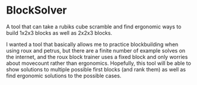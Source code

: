 # BlockSolver
A tool that can take a rubiks cube scramble and find ergonomic ways to build 1x2x3 blocks as well as 2x2x3 blocks.

I wanted a tool that basically allows me to practice blockbuilding when using roux and petrus, but there are a finite number of example solves on the internet, and the roux block trainer uses a fixed block and only worries about movecount rather than ergonomics. Hopefully, this tool will be able to show solutions to multiple possible first blocks (and rank them) as well as find ergonomic solutions to the possible cases.
